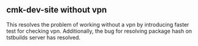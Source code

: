 ## cmk-dev-site without vpn
<!--
type: bugfix
scope: all
affected: all
-->

This resolves the problem of working without a vpn by introducing faster test for checking vpn.
Additionally, the bug for resolving package hash on tstbuilds server has resolved.
